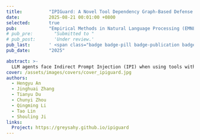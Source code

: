 ```yaml
---
title:          "IPIGuard: A Novel Tool Dependency Graph-Based Defense Against Indirect Prompt Injection in LLM Agents"
date:           2025-08-21 00:01:00 +0800
selected:       true
pub:            "Empirical Methods in Natural Language Processing (EMNLP)"
# pub_pre:        "Submitted to "
# pub_post:       'Under review.'
pub_last:       ' <span class="badge badge-pill badge-publication badge-success">Main</span>'
pub_date:       "2025"

abstract: >-
  LLM agents face Indirect Prompt Injection (IPI) when using tools with untrusted data, as hidden instructions can make them perform malicious actions. Our new defense, IPIGuard, significantly enhances agent security against these attacks by separating action planning from external data interaction using a Tool Dependency Graph (TDG).
cover: /assets/images/covers/cover_ipiguard.jpg
authors:
  - Hengyu An
  - Jinghuai Zhang
  - Tianyu Du
  - Chunyi Zhou
  - Qingming Li
  - Tao Lin
  - Shouling Ji
links:
  Project: https://greysahy.github.io/ipiguard
---
```

